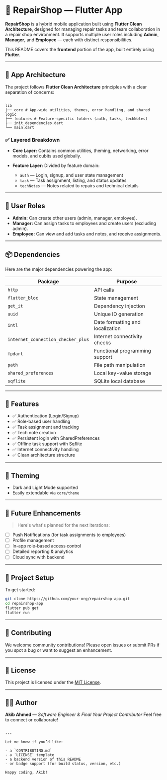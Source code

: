 # 🚀 RepairShop — Flutter App

**RepairShop** is a hybrid mobile application built using **Flutter Clean Architecture**, designed for managing repair tasks and team collaboration in a repair shop environment. It supports multiple user roles including **Admin**, **Manager**, and **Employee** — each with distinct responsibilities.

This README covers the **frontend** portion of the app, built entirely using **Flutter**.

---

## 🧠 App Architecture

The project follows **Flutter Clean Architecture** principles with a clear separation of concerns:

```

lib
├── core # App-wide utilities, themes, error handling, and shared logic
├── features # Feature-specific folders (auth, tasks, techNotes)
├── init_dependencies.dart
└── main.dart

```

### ✅ Layered Breakdown

- **Core Layer:**
  Contains common utilities, theming, networking, error models, and cubits used globally.

- **Feature Layer:**
  Divided by feature domain:
  - `auth` — Login, signup, and user state management
  - `task` — Task assignment, listing, and status updates
  - `techNotes` — Notes related to repairs and technical details

---

## 👥 User Roles

- **Admin:** Can create other users (admin, manager, employee).
- **Manager:** Can assign tasks to employees and create users (excluding admin).
- **Employee:** Can view and add tasks and notes, and receive assignments.

---

## 📦 Dependencies

Here are the major dependencies powering the app:

| Package                            | Purpose                          |
| ---------------------------------- | -------------------------------- |
| `http`                             | API calls                        |
| `flutter_bloc`                     | State management                 |
| `get_it`                           | Dependency injection             |
| `uuid`                             | Unique ID generation             |
| `intl`                             | Date formatting and localization |
| `internet_connection_checker_plus` | Internet connectivity checks     |
| `fpdart`                           | Functional programming support   |
| `path`                             | File path manipulation           |
| `shared_preferences`               | Local key-value storage          |
| `sqflite`                          | SQLite local database            |

---

## 🎨 Features

- ✅ Authentication (Login/Signup)
- ✅ Role-based user handling
- ✅ Task assignment and tracking
- ✅ Tech note creation
- ✅ Persistent login with SharedPreferences
- ✅ Offline task support with Sqflite
- ✅ Internet connectivity handling
- ✅ Clean architecture structure

---

## 🌙 Theming

- Dark and Light Mode supported
- Easily extendable via `core/theme`

---

## 🔔 Future Enhancements

> Here's what's planned for the next iterations:

- [ ] Push Notifications (for task assignments to employees)
- [ ] Profile management
- [ ] In-app role-based access control
- [ ] Detailed reporting & analytics
- [ ] Cloud sync with backend

---

## 📁 Project Setup

To get started:

```bash
git clone https://github.com/your-org/repairshop-app.git
cd repairshop-app
flutter pub get
flutter run
```

---

## 🤝 Contributing

We welcome community contributions! Please open issues or submit PRs if you spot a bug or want to suggest an enhancement.

---

## 📃 License

This project is licensed under the [MIT License](LICENSE).

---

## 👨‍💻 Author

**Akib Ahmed** — _Software Engineer & Final Year Project Contributor_
Feel free to connect or collaborate!

```

---

Let me know if you’d like:

- a `CONTRIBUTING.md`
- a `LICENSE` template
- a backend version of this README
- or badge support (for build status, version, etc.)

Happy coding, Akib!
```
